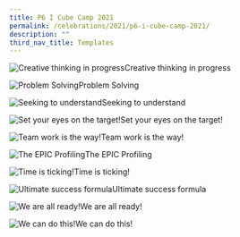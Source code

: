 ```yaml
---
title: P6 I Cube Camp 2021
permalink: /celebrations/2021/p6-i-cube-camp-2021/
description: ""
third_nav_title: Templates
---
```

![Creative thinking in progress](/images/Celebrations/2021/P6%20I%20Cube/p6icc2021-1.jpg)Creative thinking in progress

![Problem Solving](/images/Celebrations/2021/P6%20I%20Cube/p6icc2021-2.jpg)Problem Solving

![Seeking to understand](/images/Celebrations/2021/P6%20I%20Cube/p6icc2021-3.jpg)Seeking to understand

![Set your eyes on the target!](/images/Celebrations/2021/P6%20I%20Cube/p6icc2021-4.jpg)Set your eyes on the target!

![Team work is the way!](/images/Celebrations/2021/P6%20I%20Cube/p6icc2021-5.jpg)Team work is the way!

![The EPIC Profiling](/images/Celebrations/2021/P6%20I%20Cube/p6icc2021-6.jpg)The EPIC Profiling

![Time is ticking!](/images/Celebrations/2021/P6%20I%20Cube/p6icc2021-7.jpg)Time is ticking!

![Ultimate success formula](/images/Celebrations/2021/P6%20I%20Cube/p6icc2021-8.jpg)Ultimate success formula

![We are all ready!](/images/Celebrations/2021/P6%20I%20Cube/p6icc2021-9.jpg)We are all ready!

![We can do this!](/images/Celebrations/2021/P6%20I%20Cube/p6icc2021-10.jpg)We can do this!